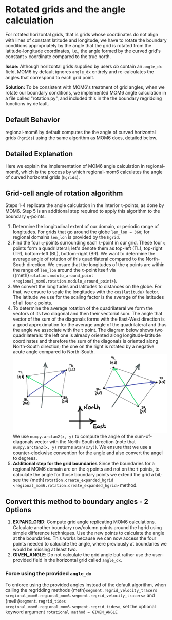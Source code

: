 # Rotated grids and the angle calculation

For rotated horizontal grids, that is grids whose coordinates do not align with lines of constant latitude and longitude, we have to rotate the boundary conditions appropriately by the angle that the grid is rotated from the latitude-longitude coordinates, i.e., the angle formed by the curved grid's constant ``x`` coordinate compared to the true north.

**Issue:** Although horizontal grids supplied by users _do_ contain an `angle_dx` field, MOM6 by default ignores `angle_dx`  entirely and re-calculates the angles that correspond to each grid point.

**Solution:** To be consistent with MOM6's treatment of grid angles, when we rotate our boundary conditions, we implemented MOM6 angle calculation in a file called "rotation.py", and included this in the the boundary regridding functions by default.

## Default Behavior
regional-mom6 by default computes the the angle of curved horizontal grids (``hgrids``) using the same algorithm as MOM6 does, detailed below.

## Detailed Explanation

Here we explain the implementation of MOM6 angle calculation in regional-mom6, which is the process by which regional-mom6 calculates the angle of curved horizontal grids (``hgrids``).

## Grid-cell angle of rotation algorithm
Steps 1-4 replicate the angle calculation in the interior ``t``-points, as done by MOM6. Step 5 is an additional step required to apply this algorithm to the boundary ``q``-points.

1. Determine the longitudinal extent of our domain, or periodic range of longitudes. For grids that go around the globe ``len_lon = 360``; for regional domains ``len_lon`` is provided by the ``hgrid``.
2. Find the four ``q``-points surrounding each ``t``-point in our grid. These four ``q`` points form a quadrilateral; let's denote them as top-left (TL), top-right (TR), bottom-left (BL), bottom-right (BR). We want to determine the average angle of rotation of this quadrilateral compared to the North-South direction. We ensure that the longitudes of the ``q`` points are within the range of ``len_lon`` around the ``t``-point itself via ({meth}`rotation.modulo_around_point <regional_mom6.rotation.modulo_around_point>`).
3. We convert the longitudes and latitudes to distances on the globe. For that, we ensure to scale the longitudes with the `cos(latitude)` factor. The latitude we use for the scaling factor is the average of the latitudes of all four ``q`` points.
4. To determine the average rotation of the quadrilateral we form the vectors of its two diagonal and then their vectorial sum. The angle that vector of the sum of the diagonals forms with the East-West direction is a good approximation for the average angle of the quadrilateral and thus the angle we associate with the ``t`` point. The diagram below shows two quadrilaterals: the left one is already oriented along longitude-latitude coordinates and therefore the sum of the diagonals is oriented along North-South direction; the one on the right is rotated by a negative acute angle compared to North-South.
   ![Logo](_static/images/angle_via_diagonals.png)
   We use `numpy.arctan2(x, y)` to compute the angle of the sum-of-diagonals vector with the North-South direction (note that `numpy.arctan2(x, y)` returns `atan(x/y)`). We ensure that we use a counter-clockwise convention for the angle and also convert the angel to degrees.
5. **Additional step for the grid boundaries**
Since the boundaries for a regional MOM6 domain are on the `q` points and not on the `t` points, to calculate the angle for those boundary points we extend the grid a bit; see the {meth}`rotation.create_expanded_hgrid <regional_mom6.rotation.create_expanded_hgrid>` method.

## Convert this method to boundary angles - 2 Options

1. **EXPAND_GRID**: Compute grid angle replicating MOM6 calculations. Calculate another boundary row/column points around the hgrid using simple difference techniques. Use the new points to calculate the angle at the boundaries. This works because we can now access the four points needed to calculate the angle, where previously at boundaries we would be missing at least two.
2. **GIVEN_ANGLE**: Do not calculate the grid angle but rather use the user-provided field in the horizontal grid called `angle_dx`.


### Force using the provided `angle_dx`

To enforce using the provided angles instead of the default algorithm, when calling the regridding methods {meth}`segment.regrid_velocity_tracers <regional_mom6.regional_mom6.segment.regrid_velocity_tracers>` and {meth}`segment.regrid_tides <regional_mom6.regional_mom6.segment.regrid_tides>`, set the optional keyword argument `rotational method = GIVEN_ANGLE`
